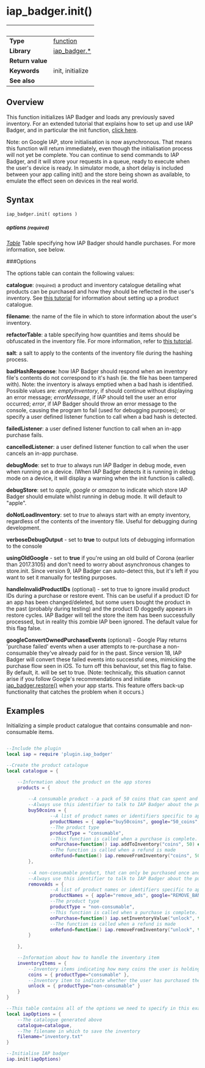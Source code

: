 # iap_badger.init()

|                      | &nbsp; 
| -------------------- | ---------------------------------------------------------------
| __Type__             | [function](http://docs.coronalabs.com/api/type/Function.html)
| __Library__          | [iap_badger.*](Readme.markdown)
| __Return value__     | 
| __Keywords__         | init, initialize
| __See also__         | 


## Overview

This function initializes IAP Badger and loads any previously saved inventory.  For an extended tutorial that explains how to set up and use IAP Badger, and in particular the init function, [click here](tutorial.markdown).

Note: on Google IAP, store initialisation is now asynchronous.  That means this function will return immediately, even though the initialisation process will not yet be complete.  You can continue to send commands to IAP Badger, and it will store your requests in a queue, ready to execute when the user's device is ready.  In simulator mode, a short delay is included between your app calling init() and the store being shown as available, to emulate the effect seen on devices in the real world.


## Syntax

	iap_badger.init( options )

##### options <small>(required)</small>  
_[Table](http://docs.coronalabs.com/api/type/Table.html)_ Table specifying how IAP Badger should handle purchases.  For more information, see below.


###Options

The options table can contain the following values:

**catalogue**: <small>(required)</small> a product and inventory catalogue detailing what products can be purchased and how they should be reflected in the user's inventory.  See [this tutorial](tutorial.markdown) for information about setting up a product catalogue.

**filename**: the name of the file in which to store information about the user's inventory.

**refactorTable**: a table specifying how quantities and items should be obfuscated in the inventory file.  For more information, refer to [this tutorial](tutorial.markdown).

**salt**: a salt to apply to the contents of the inventory file during the hashing process.

**badHashResponse**: how IAP Badger should respond when an inventory file's contents do not correspond to it's hash (ie. the file has been tampered with).  Note: the inventory is always emptied when a bad hash is identified.  Possible values are: *emptyInventory*, if should continue without displaying an error message; *errorMessage*, if IAP should tell the user an error occurred; *error*, if IAP Badger should throw an error message to the console, causing the program to fail (used for debugging purposes); or specify a user defined listener function to call when a bad hash is detected.

**failedListener**: a user defined listener function to call when an in-app purchase fails.

**cancelledListener**: a user defined listener function to call when the user cancels an in-app purchase.

**debugMode**: set to *true* to always run IAP Badger in debug mode, even when running on a device.  (When IAP Badger detects it is running in debug mode on a device, it will display a warning when the init function is called).

**debugStore**: set to *apple*, *google* or *amazon* to indicate which store IAP Badger should emulate whilst running in debug mode.  It will default to "apple".

**doNotLoadInventory**: set to *true* to always start with an empty inventory, regardless of the contents of the inventory file.  Useful for debugging during development.

**verboseDebugOutput** - set to **true** to output lots of debugging information to the console 

**usingOldGoogle** - set to **true** if you're using an old build of Corona (earlier than 2017.3105) and don't need to worry about asynchronous changes to store.init.  Since version 9, IAP Badger can auto-detect this, but it's left if you want to set it manually for testing purposes.

**handleInvalidProductIDs** (optional) - set to true to ignore invalid product IDs during a purchase or restore event.  This can be useful if a product ID for an app has been changed/deleted, but some users bought the product in the past (probably during testing) and the product ID doggedly appears in restore cycles.  IAP Badger will tell the store the item has been successfully processed, but in reality this zombie IAP been ignored.  The default value for this flag false.

**googleConvertOwnedPurchaseEvents** (optional) - Google Play returns 'purchase failed' events when a user attempts to re-purchase a non-consumable they've already paid for in the past.  Since version 18, IAP Badger will convert these failed events into successful ones, mimicking the purchase flow seen in iOS.  To turn off this behaviour, set this flag to false.  By default, it. will be set to true.  (Note: technically, this situation cannot arise if you follow Google's recommendations and initiate [iap_badger.restore()](restore.markdown) when your app starts.  This feature offers back-up functionality that catches the problem when it occurs.)


## Examples


Initializing a simple product catalogue that contains consumable and non-consumable items.

```lua

--Include the plugin
local iap = require 'plugin.iap_badger'

--Create the product catalogue
local catalogue = {

    --Information about the product on the app stores
    products = { 
        
        --A consumable product - a pack of 50 coins that can spent and purchased more than once.
        --Always use this identifier to talk to IAP Badger about the purchase.
        buy50coins = {
                --A list of product names or identifiers specific to apple's App Store or Google Play.
                productNames = { apple="buy50coins", google="50_coins", amazon="COINSx50"},
                --The product type
                productType = "consumable",
                --This function is called when a purchase is complete.
                onPurchase=function() iap.addToInventory("coins", 50) end,
                --The function is called when a refund is made
                onRefund=function() iap.removeFromInventory("coins", 50) end,
        },
                
        --A non-consumable product, that can only be purchased once and shared between devices on the user's account.
        --Always use this identifier to talk to IAP Badger about the purchase.
        removeAds = {
                --A list of product names or identifiers specific to apple's App Store or Google Play.
                productNames = { apple="remove_ads", google="REMOVE_BANNER", amazon="Banner_Remove"},
                --The product type
                productType = "non-consumable",
                --This function is called when a purchase is complete.
                onPurchase=function() iap.setInventoryValue("unlock", true) end,
                --The function is called when a refund is made
                onRefund=function() iap.removeFromInventory("unlock", true) end,
        }
        
    },

    --Information about how to handle the inventory item
    inventoryItems = {
        --Inventory items indicating how many coins the user is holding.
        coins = { productType="consumable" },
        --Inventory item to indicate whether the user has purchased the unlock advertisements IAP
        unlock = { productType="non-consumable" }
    }
}

--This table contains all of the options we need to specify in this example program.
local iapOptions = {
    --The catalogue generated above
    catalogue=catalogue,
    --The filename in which to save the inventory
    filename="inventory.txt"
}

--Initialise IAP badger
iap.init(iapOptions)


```
